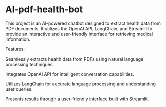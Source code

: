 # AI-pdf-health-bot
This project is an AI-powered chatbot designed to extract health data from PDF documents. It utilizes the OpenAI API, LangChain, and Streamlit to provide an interactive and user-friendly interface for retrieving medical information.

Features:

Seamlessly extracts health data from PDFs using natural language processing techniques.

Integrates OpenAI API for intelligent conversation capabilities.

Utilizes LangChain for accurate language processing and understanding user queries.

Presents results through a user-friendly interface built with Streamlit.
